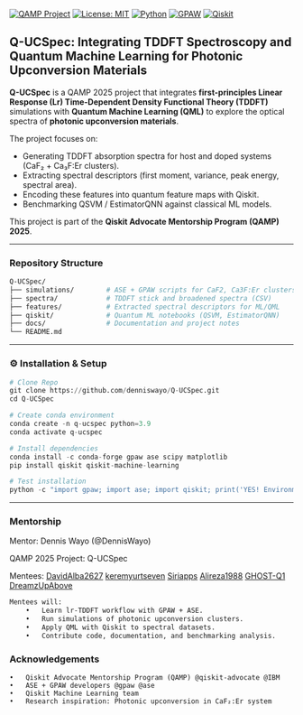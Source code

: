 
[![QAMP Project](https://img.shields.io/badge/QAMP-2025-blue)](https://qiskit.org/advocates)  [![License: MIT](https://img.shields.io/badge/License-MIT-yellow.svg)](LICENSE)  [![Python](https://img.shields.io/badge/Python-3.9+-blue.svg)](https://www.python.org/)  [![GPAW](https://img.shields.io/badge/GPAW-TDDFT-green)](https://wiki.fysik.dtu.dk/gpaw/)  [![Qiskit](https://img.shields.io/badge/Qiskit-Quantum%20ML-purple)](https://qiskit.org/)

## Q-UCSpec: Integrating TDDFT Spectroscopy and Quantum Machine Learning for Photonic Upconversion Materials

**Q-UCSpec** is a QAMP 2025 project that integrates **first-principles Linear Response (Lr) Time-Dependent Density Functional Theory (TDDFT)** simulations with **Quantum Machine Learning (QML)** to explore the optical spectra of **photonic upconversion materials**.  

The project focuses on:
- Generating TDDFT absorption spectra for host and doped systems (CaF₂ + Ca₃F:Er clusters).  
- Extracting spectral descriptors (first moment, variance, peak energy, spectral area).  
- Encoding these features into quantum feature maps with Qiskit.  
- Benchmarking QSVM / EstimatorQNN against classical ML models.

This project is part of the **Qiskit Advocate Mentorship Program (QAMP) 2025**.  

---

### Repository Structure

```bash
Q-UCSpec/
├── simulations/        # ASE + GPAW scripts for CaF2, Ca3F:Er clusters
├── spectra/            # TDDFT stick and broadened spectra (CSV)
├── features/           # Extracted spectral descriptors for ML/QML
├── qiskit/             # Quantum ML notebooks (QSVM, EstimatorQNN)
├── docs/               # Documentation and project notes
└── README.md
```

---
### ⚙️ Installation & Setup
```python
# Clone Repo
git clone https://github.com/denniswayo/Q-UCSpec.git
cd Q-UCSpec

# Create conda environment
conda create -n q-ucspec python=3.9
conda activate q-ucspec

# Install dependencies
conda install -c conda-forge gpaw ase scipy matplotlib
pip install qiskit qiskit-machine-learning

# Test installation
python -c "import gpaw; import ase; import qiskit; print('YES! Environment ready')"
```
---

### Mentorship
Mentor: Dennis Wayo (@DennisWayo)

QAMP 2025 Project: Q-UCSpec

Mentees: [DavidAlba2627](https://github.com/DavidAlba2627)  [keremyurtseven](https://github.com/keremyurtseven)  [Siriapps](https://github.com/Siriapps)  [Alireza1988](https://github.com/Alireza1988)  [GHOST-Q1](https://github.com/GHOST-Q1)  [DreamzUpAbove](https://github.com/DreamzUpAbove)

```bash
Mentees will:
	•	Learn lr-TDDFT workflow with GPAW + ASE.
	•	Run simulations of photonic upconversion clusters.
	•	Apply QML with Qiskit to spectral datasets.
	•	Contribute code, documentation, and benchmarking analysis.
```

### Acknowledgements
	•	Qiskit Advocate Mentorship Program (QAMP) @qiskit-advocate @IBM
	•	ASE + GPAW developers @gpaw @ase
	•	Qiskit Machine Learning team
	•	Research inspiration: Photonic upconversion in CaF₂:Er system

